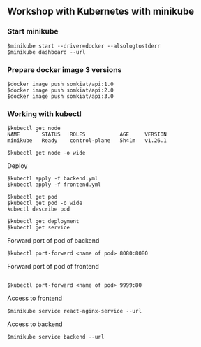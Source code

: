 ## Workshop with Kubernetes with minikube

### Start minikube
```
$minikube start --driver=docker --alsologtostderr
$minikube dashboard --url
```

### Prepare docker image 3 versions

````
$docker image push somkiat/api:1.0
$docker image push somkiat/api:2.0
$docker image push somkiat/api:3.0
````

### Working with kubectl
```
$kubectl get node
NAME       STATUS   ROLES           AGE     VERSION
minikube   Ready    control-plane   5h41m   v1.26.1

$kubectl get node -o wide
```

Deploy
```
$kubectl apply -f backend.yml
$kubectl apply -f frontend.yml

$kubectl get pod
$kubectl get pod -o wide
kubectl describe pod

$kubectl get deployment
$kubectl get service
```

Forward port of pod of backend
```
$kubectl port-forward <name of pod> 8080:8080
```

Forward port of pod of frontend
```

$kubectl port-forward <name of pod> 9999:80
```

Access to frontend
```
$minikube service react-nginx-service --url
```

Access to backend
```
$minikube service backend --url
```
